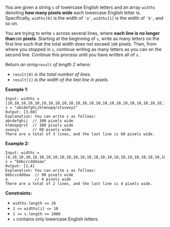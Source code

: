 You are given a string `s` of lowercase English letters and an array `widths`
denoting **how many pixels wide** each lowercase English letter is.
Specifically, `widths[0]` is the width of `'a'`, `widths[1]` is the width of
`'b'`, and so on.

You are trying to write `s` across several lines, where **each line is no
longer than**`100` **pixels**. Starting at the beginning of `s`, write as many
letters on the first line such that the total width does not exceed `100`
pixels. Then, from where you stopped in `s`, continue writing as many letters
as you can on the second line. Continue this process until you have written
all of `s`.

Return _an array_`result` _of length 2 where:_

  * `result[0]` _is the total number of lines._
  * `result[1]` _is the width of the last line in pixels._



**Example 1:**

    
    
    Input: widths = [10,10,10,10,10,10,10,10,10,10,10,10,10,10,10,10,10,10,10,10,10,10,10,10,10,10], s = "abcdefghijklmnopqrstuvwxyz"
    Output: [3,60]
    Explanation: You can write s as follows:
    abcdefghij  // 100 pixels wide
    klmnopqrst  // 100 pixels wide
    uvwxyz      // 60 pixels wide
    There are a total of 3 lines, and the last line is 60 pixels wide.

**Example 2:**

    
    
    Input: widths = [4,10,10,10,10,10,10,10,10,10,10,10,10,10,10,10,10,10,10,10,10,10,10,10,10,10], s = "bbbcccdddaaa"
    Output: [2,4]
    Explanation: You can write s as follows:
    bbbcccdddaa  // 98 pixels wide
    a            // 4 pixels wide
    There are a total of 2 lines, and the last line is 4 pixels wide.



**Constraints:**

  * `widths.length == 26`
  * `2 <= widths[i] <= 10`
  * `1 <= s.length <= 1000`
  * `s` contains only lowercase English letters.

